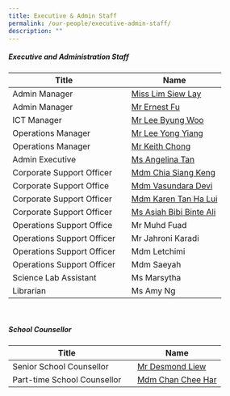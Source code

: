 ```yaml
---
title: Executive & Admin Staff
permalink: /our-people/executive-admin-staff/
description: ""
---
```

##### **Executive and Administration Staff**





| Title |  |Name |
| -------- | ------| -------- |
|Admin Manager  || [Miss Lim Siew Lay](mailto:lim_siew_lay_a@schools.gov.sg)
| Admin Manager  || [Mr Ernest Fu](mailto:Ernest_Fu@schools.gov.sg)<br>
|   ICT Manager | |[Mr Lee Byung Woo](mailto:Lee_Byung_Woo@moe.edu.sg)<br>
| Operations Manager|  | [Mr Lee Yong Yiang](mailto:lee_yong_yiang@moe.edu.sg)<br>
|Operations Manager  || [Mr&nbsp;Keith Chong](mailto:Keith%20Chong%20%3Ckeith_chong@acsp.sg%3E)<br>
| Admin Executive  ||  [Ms Angelina Tan](mailto:Tan_Qian_Ning_Angelina@schools.gov.sg)<br>
| Corporate Support Officer | |[Mdm Chia Siang Keng](mailto:chia_siang_keng@moe.edu.sg)<br> 
|  Corporate Support Office || [Mdm Vasundara Devi](mailto:vasundara_devi@moe.edu.sg)<br>
|Corporate Support Officer | | [Mdm Karen Tan Ha Lui](mailto:tan_ha_lui@moe.edu.sg)<br>
| Corporate Support Officer | |[Ms Asiah Bibi Binte Ali](mailto:Asiah_Bibi_Ali@schools.gov.sg)<br>
| Operations Support Office| |Mr Muhd Fuad
|Operations Support Officer||Mr Jahroni Karadi
| Operations Support Officer||Mdm Letchimi
|Operations Support Officer  ||  Mdm Saeyah|
| Science Lab Assistant  ||Ms Marsytha
| Librarian ||Ms Amy Ng 
<br>


##### **School Counsellor**

| Title |  |Name |
| -------- | ------| -------- |
|Senior School Counsellor | | [Mr Desmond Liew](mailto:liew_shuh_onn@moe.edu.sg)<br>
|Part-time School Counsellor| | [Mdm Chan Chee Har](mailto:chan_chee_har@acsp.sg)<br>
<br>